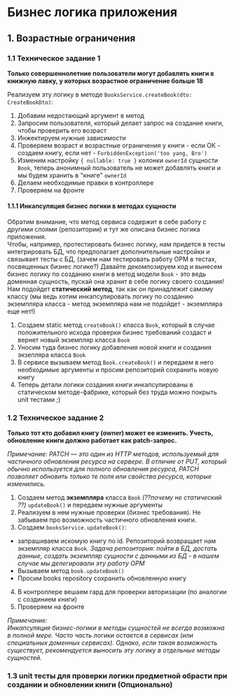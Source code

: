 # Бизнес логика приложения

## 1. Возрастные ограничения

### 1.1 Техническое задание 1

**Только совершеннолетние пользователи могут добавлять книги в книжную лавку, у которых возрастное ограничение больше 18**

Реализуем эту логику в методе `BooksService.createBook(dto: CreateBookDto)`:
1. Добавим недостающий аргумент в метод
2. Запросим пользователя, который делает запрос на создание книги, чтобы проверить его возраст 
3. Инжектируем нужные зависимости
4. Проверяем возраст и возрастные ограничения у книги - если ОК - создаем книгу, если нет - `ForbiddenException('too yang, Bro')`
5. Изменим настройку `{ nullable: true }` колонки `ownerId` сущности `Book`, 
теперь анонимный пользователь не может добавлять книги и мы будем хранить в "книге" `ownerId`
6. Делаем необходимые правки в контроллере
7. Проверяем на фронте

#### 1.1.1 Инкапсуляция бизнес логики в методах сущности
Обратим внимание, что метод сервиса содержит в себе работу с другими слоями (репозитории) и тут же описана бизнес логика приложения.  
Чтобы, например, протестировать бизнес логику, нам придется в тесты интегрировать БД, что предполагает дополнительные настройки и связывает тесты с БД, (зачем нам тестировать работу ОРМ в тестах, посвященных бизнес логике?)
Давайте декомпозируем код и вынесем бизнес логику по созданию книги в метод модели `Book` - это ведь доменная сущность, пускай она хранит в себе логику своего создания!  
Нам подойдет **статический метод**, так как он принадлежит самому классу (мы ведь хотим инкапсулировать логику по созданию экземпляра класса - метод экземпляра нам не подойдет - экземпляра еще нет!)
1. Создаем static метод `createBook()` класса `Book`, который в случае положительного исхода проверки бизнес требований создаст и вернет новый экземпляр класса `Book`
2. Уносим туда бизнес логику добавления новой книги и создания экзепляра класса `Book`
3. В сервисе вызываем метод `Book.createBook()` и передаем в него необходимые аргументы и просим репозиторий сохранить новую книгу
4. Теперь детали логики создания книги инкапсулированы в статическом методе-фабрике, который без труда можно покрыть unit тестами ;)

### 1.2 Техническое задание 2

**Только тот кто добавил книгу (owner) может ее изменить. Учесть, обновление книги должно работает как patch-запрос.**

*Примечание: PATCH — это один из HTTP методов, используемый для частичного обновления ресурса на сервере. 
В отличие от PUT, который обычно используется для полного обновления ресурса,
PATCH позволяет обновить только те поля или свойства ресурса, которые изменились.*

1. Создаем метод **экземпляра** класса `Book` *(??почему не статический ??)* `updateBook()` и передаем нужные аргументы
2. Реализуем в нем нужные проверки (бизнес требования). Не забываем про возможность частичного обновления книги.
3. Создаем `booksService.updateBook()`:
 - запрашиваем искомую книгу по id. Репозиторий возвращает нам экземпляр класса `Book`.
*Задача репозитория: пойти в БД, достать данные, создать экземпляр сущности с данными из БД - в нашем случае мы делегировали эту работу ОРМ*
 - Вызываем метод `book.updateBook()`
 - Просим  books repository сохранить обновленную книгу
4. В контроллере вешаем гард для проверки авторизации (по аналогии с создинием книги)
5. Проверяем на фронте

*Примечание:  
Инкапсуляция бизнес-логики в методы сущностей не всегда возможна в полной мере. 
Часто часть логики остается в сервисах (или специальных доменных сервисах). 
Однако, если такая возможность существует, рекомендуется выносить эту логику в отдельные методы сущностей.*

### 1.3 unit тесты для проверки логики предметной обрасти при создании и обновлении книги (Опционально)